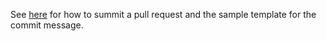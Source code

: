 See [here](CONTRIBUTING#Submitting-Pull-Requests) for how to summit a pull 
request and the sample template for the commit message.

